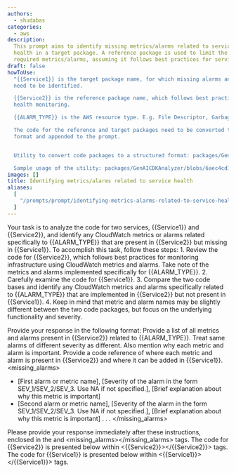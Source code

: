 ```yaml
---
authors:
  - shudabas
categories:
  - aws
description:
  This prompt aims to identify missing metrics/alarms related to service
  health in a target package. A reference package is used to limit the response to
  required metrics/alarms, assuming it follows best practices for service health monitoring.
draft: false
howToUse:
  "{{Service1}} is the target package name, for which missing alarms and metrics
  need to be identified.

  {{Service2}} is the reference package name, which follows best practices for service
  health monitoring.

  {{ALARM_TYPE}} is the AWS resource type. E.g. File Descriptor, Garbage collection.

  The code for the reference and target packages need to be converted to a structured
  format and appended to the prompt.


  Utility to convert code packages to a structured format: packages/GenAICDKAnalyzer/blobs/mainline/--/codebase_to_text.py

  Sample usage of the utility: packages/GenAICDKAnalyzer/blobs/6aec4cd1b96c975dff5f1a8950b1b0ab70be7399/--/main.py#L184"
images: []
title: Identifying metrics/alarms related to service health
aliases:
  [
    "/prompts/prompt/identifying-metrics-alarms-related-to-service-health-0fdb45f1",
  ]
---
```


<task>
Your task is to analyze the code for two services, {{Service1}} and {{Service2}}, and identify any CloudWatch metrics or alarms related specifically to {{ALARM_TYPE}} that are present in {{Service2}} but missing in {{Service1}}.
</task>

<instructions>
To accomplish this task, follow these steps:
1. Review the code for {{Service2}}, which follows best practices for monitoring infrastructure using CloudWatch metrics and alarms. Take note of the metrics and alarms implemented specifically for {{ALARM_TYPE}}.
2. Carefully examine the code for {{Service1}}.
3. Compare the two code bases and identify any CloudWatch metrics and alarms specifically related to {{ALARM_TYPE}} that are implemented in {{Service2}} but not present in {{Service1}}.
4. Keep in mind that metric and alarm names may be slightly different between the two code packages, but focus on the underlying functionality and severity.
</instructions>

Provide your response in the following format:
<rationale>
Provide a list of all metrics and alarms present in {{Service2}} related to {{ALARM_TYPE}}. Treat same alarms of different severity as different. Also mention why each metric and alarm is important. Provide a code reference of where each metric and alarm is present in {{Service2}} and where it can be added in {{Service1}}.
</rationale>
<missing_alarms>

- [First alarm or metric name], [Severity of the alarm in the form SEV_1/SEV_2/SEV_3. Use NA if not specified.], [Brief explanation about why this metric is important]
- [Second alarm or metric name], [Severity of the alarm in the form SEV_1/SEV_2/SEV_3. Use NA if not specified.], [Brief explanation about why this metric is important]
  .
  .
  .
  </missing_alarms>

Please provide your response immediately after these instructions, enclosed in the <rationale></rationale> and
<missing_alarms></missing_alarms> tags.
The code for {{Service2}} is presented below within <{{Service2}}></{{Service2}}> tags.
The code for {{Service1}} is presented below within <{{Service1}}></{{Service1}}> tags.

